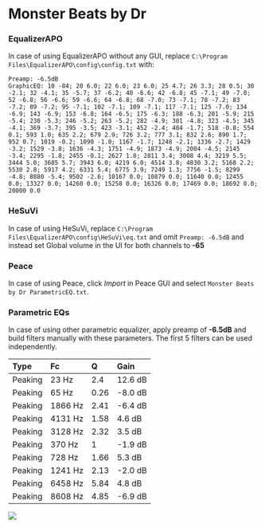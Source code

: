 # Monster Beats by Dr

### EqualizerAPO
In case of using EqualizerAPO without any GUI, replace `C:\Program Files\EqualizerAPO\config\config.txt`
with:
```
Preamp: -6.5dB
GraphicEQ: 10 -84; 20 6.0; 22 6.0; 23 6.0; 25 4.7; 26 3.3; 28 0.5; 30 -2.1; 32 -4.1; 35 -5.7; 37 -6.2; 40 -6.6; 42 -6.8; 45 -7.1; 49 -7.0; 52 -6.8; 56 -6.6; 59 -6.6; 64 -6.8; 68 -7.0; 73 -7.1; 78 -7.2; 83 -7.2; 89 -7.2; 95 -7.1; 102 -7.1; 109 -7.1; 117 -7.1; 125 -7.0; 134 -6.9; 143 -6.9; 153 -6.8; 164 -6.5; 175 -6.3; 188 -6.3; 201 -5.9; 215 -5.4; 230 -5.3; 246 -5.2; 263 -5.2; 282 -4.9; 301 -4.8; 323 -4.5; 345 -4.1; 369 -3.7; 395 -3.5; 423 -3.1; 452 -2.4; 484 -1.7; 518 -0.8; 554 0.1; 593 1.0; 635 2.2; 679 2.9; 726 3.2; 777 3.1; 832 2.6; 890 1.7; 952 0.7; 1019 -0.2; 1090 -1.0; 1167 -1.7; 1248 -2.1; 1336 -2.7; 1429 -3.2; 1529 -3.8; 1636 -4.3; 1751 -4.9; 1873 -4.9; 2004 -4.5; 2145 -3.4; 2295 -1.8; 2455 -0.1; 2627 1.8; 2811 3.4; 3008 4.4; 3219 5.5; 3444 5.0; 3685 5.7; 3943 6.0; 4219 6.0; 4514 3.8; 4830 3.2; 5168 2.2; 5530 2.8; 5917 4.2; 6331 5.4; 6775 3.9; 7249 1.3; 7756 -1.5; 8299 -4.8; 8880 -5.4; 9502 -2.6; 10167 0.0; 10879 0.0; 11640 0.0; 12455 0.0; 13327 0.0; 14260 0.0; 15258 0.0; 16326 0.0; 17469 0.0; 18692 0.0; 20000 0.0
```

### HeSuVi
In case of using HeSuVi, replace `C:\Program Files\EqualizerAPO\config\HeSuVi\eq.txt` and omit `Preamp:
-6.5dB` and instead set Global volume in the UI for both channels to **-65**

### Peace
In case of using Peace, click *Import* in Peace GUI and select `Monster Beats by Dr ParametricEQ.txt`.

### Parametric EQs
In case of using other parametric equalizer, apply preamp of **-6.5dB** and build filters manually with
these parameters. The first 5 filters can be used independently.

| Type    | Fc      |    Q | Gain    |
|:--------|:--------|:-----|:--------|
| Peaking | 23 Hz   | 2.4  | 12.6 dB |
| Peaking | 65 Hz   | 0.26 | -8.0 dB |
| Peaking | 1866 Hz | 2.41 | -6.4 dB |
| Peaking | 4131 Hz | 1.58 | 4.6 dB  |
| Peaking | 3128 Hz | 2.32 | 3.5 dB  |
| Peaking | 370 Hz  | 1    | -1.9 dB |
| Peaking | 728 Hz  | 1.66 | 5.3 dB  |
| Peaking | 1241 Hz | 2.13 | -2.0 dB |
| Peaking | 6458 Hz | 5.84 | 4.8 dB  |
| Peaking | 8608 Hz | 4.85 | -6.9 dB |

![](https://raw.githubusercontent.com/jaakkopasanen/AutoEq/master/results/headphonecom/headphonecom/Monster%20Beats%20by%20Dr/Monster%20Beats%20by%20Dr.png)